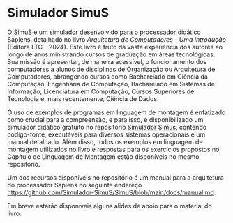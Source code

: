 # Simulador SimuS 

O SimuS é um simulador desenvolvido para o processador didático Sapiens, detalhado no livro *Arquitetura de Computadores - Uma Introdução* (Editora LTC - 2024). Este livro é fruto da vasta experiência dos autores ao longo de anos ministrando cursos de graduação em áreas tecnológicas. Sua missão é apresentar, de maneira acessível, o funcionamento dos computadores a alunos de disciplinas de Organização ou Arquitetura de Computadores, abrangendo cursos como Bacharelado em Ciência da Computação, Engenharia de Computação, Bacharelado em Sistemas de Informação, Licenciatura em Computação, Cursos Superiores de Tecnologia e, mais recentemente, Ciência de Dados.

O uso de exemplos de programas em linguagem de montagem é enfatizado como crucial para a compreensão, e para isso, é disponibilizado um simulador didático gratuito no repositório [Simulador Simus](https://github.com/Simulador-Simus/SimuS), contendo código-fonte, executáveis para diversos sistemas operacionais e um manual detalhado. Além disso, todos os exemplos em linguagem de montagem utilizados no livro e respostas para os exercícios propostos no Capítulo de Linguagem de Montagem estão disponíveis no mesmo repositório.

Um dos recursos disponíveis no repositório é um manual para a arquitetura do processador Sapiens no seguinte endereço <https://github.com/Simulador-SimuS/SimuS/blob/main/docs/manual.md>.

Em breve estarão disponíveis alguns alides de apoio para o material do livro. 



